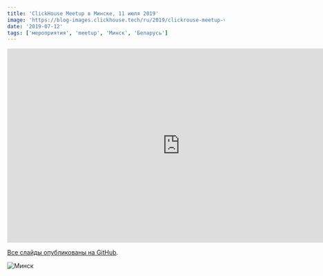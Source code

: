 ```yaml
---
title: 'ClickHouse Meetup в Минске, 11 июля 2019'
image: 'https://blog-images.clickhouse.tech/ru/2019/clickrouse-meetup-v-minske-11-iyulya-2019/main.jpg'
date: '2019-07-12'
tags: ['мероприятия', 'meetup', 'Минск', 'Беларусь']
---
```


<iframe class="d-block mx-auto" width="800" height="450" src="https://www.youtube.com/embed/videoseries?list=PL0Z2YDlm0b3hLz6dmyu6gM_X871FG9eCc" frameborder="0" allow="accelerometer; autoplay; encrypted-media; gyroscope; picture-in-picture" allowfullscreen></iframe>

[Все слайды опубликованы на GitHub](https://github.com/yandex/clickhouse-presentations/tree/master/meetup26).

![Минск](https://avatars.mds.yandex.net/get-yablogs/114306/file_1562937773736/orig)
